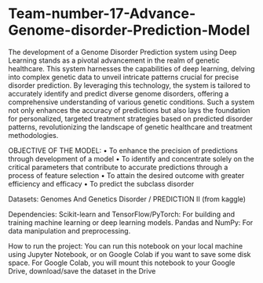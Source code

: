 # Team-number-17-Advance-Genome-disorder-Prediction-Model
The development of a Genome Disorder Prediction system using Deep Learning stands as a pivotal advancement in the realm of genetic healthcare. This system harnesses the capabilities of deep learning, delving into complex genetic data to unveil intricate patterns crucial for precise disorder prediction. By leveraging this technology, the system is tailored to accurately identify and predict diverse genome disorders, offering a comprehensive understanding of various genetic conditions. Such a system not only enhances the accuracy of predictions but also lays the foundation for personalized, targeted treatment strategies based on predicted disorder patterns, revolutionizing the landscape of genetic healthcare and treatment methodologies.

OBJECTIVE OF THE MODEL:
•	To enhance the precision of predictions through development of a model
•	To identify and concentrate solely on the critical parameters that contribute to    accurate predictions through a process of feature selection
•	To attain the desired outcome with greater efficiency and efficacy
•	To predict the subclass disorder

Datasets:
Genomes And Genetics Disorder / PREDICTION II (from kaggle)

Dependencies:
Scikit-learn and TensorFlow/PyTorch: For building and training machine learning or deep learning models.
Pandas and NumPy: For data manipulation and preprocessing.

How to run the project:
You can run this notebook on your local machine using Jupyter Notebook, or on Google Colab if you want to save some disk space. For Google Colab, you will mount this notebook to your Google Drive, download/save the dataset in the Drive
